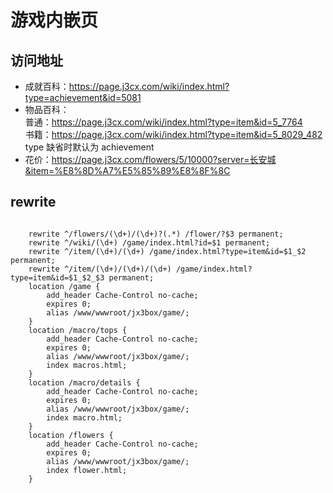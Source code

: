 # 游戏内嵌页

## 访问地址

-   成就百科：https://page.j3cx.com/wiki/index.html?type=achievement&id=5081
-   物品百科：  
    普通：https://page.j3cx.com/wiki/index.html?type=item&id=5_7764  
    书籍：https://page.j3cx.com/wiki/index.html?type=item&id=5_8029_482  
    type 缺省时默认为 achievement
-   花价：https://page.j3cx.com/flowers/5/10000?server=长安城&item=%E8%8D%A7%E5%85%89%E8%8F%8C

## rewrite

```

    rewrite ^/flowers/(\d+)/(\d+)?(.*) /flower/?$3 permanent;
    rewrite ^/wiki/(\d+) /game/index.html?id=$1 permanent;
    rewrite ^/item/(\d+)/(\d+) /game/index.html?type=item&id=$1_$2 permanent;
    rewrite ^/item/(\d+)/(\d+)/(\d+) /game/index.html?type=item&id=$1_$2_$3 permanent;
    location /game {
        add_header Cache-Control no-cache;
        expires 0;
        alias /www/wwwroot/jx3box/game/;
    }
    location /macro/tops {
        add_header Cache-Control no-cache;
        expires 0;
        alias /www/wwwroot/jx3box/game/;
        index macros.html;
    }
    location /macro/details {
        add_header Cache-Control no-cache;
        expires 0;
        alias /www/wwwroot/jx3box/game/;
        index macro.html;
    }
    location /flowers {
        add_header Cache-Control no-cache;
        expires 0;
        alias /www/wwwroot/jx3box/game/;
        index flower.html;
    }
```
